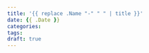 ```yaml
---
title: '{{ replace .Name "-" " " | title }}'
date: {{ .Date }}
categories:
tags:
draft: true
---
```


